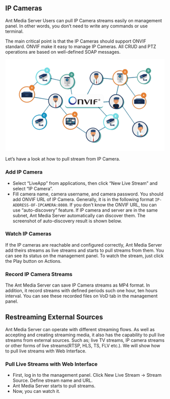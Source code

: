 ## IP Cameras
Ant Media Server Users can pull IP Camera streams easily on management panel. In other words, you don’t need to write any commands or use terminal.

The main critical point is that the IP Cameras should support ONVIF standard. ONVIF make it easy to manage IP Cameras. All CRUD and PTZ operations are based on well-defined SOAP messages.

![](images/onvif_conformance.gif)

Let’s have a look at how to pull stream from IP Camera.

### Add IP Camera

* Select “LiveApp” from applications, then click “New Live Stream” and select “IP Camera”. 
* Fill camera name, camera username, and camera password. You should add ONVIF URL of IP Camera. Generally, it is in the following format `IP-ADDRESS-OF-IPCAMERA:8080`. If you don't know the ONVIF URL, tou can use “auto-discovery” feature. If IP camera and server are in the same subnet, Ant Media Server automatically can discover them. The screenshot of  auto-discovery result is shown below.

### Watch IP Cameras

If the IP cameras are reachable and configured correctly, Ant Media Server add theirs streams as live streams and starts to pull streams from them. You can see its status on the management panel. To watch the stream, just click the Play button on Actions.

### Record IP Camera Streams

The Ant Media Server can save IP Camera streams as MP4 format. In addition, it record streams with defined periods such one hour, ten hours interval. You can see these recorded files on VoD tab in the management panel.

## Restreaming External Sources

Ant Media Server can operate with different streaming flows. As well as accepting and creating streaming media, it also has the capability to pull live streams from external sources. Such as; live TV streams, IP camera streams or other forms of live streams(RTSP, HLS, TS, FLV etc.). We will show how to pull live streams with Web Interface.

### Pull Live Streams with Web Interface

* First, log in to the management panel. Click New Live Stream -> Stream Source. Define stream name and URL.
* Ant Media Server starts to pull streams.
* Now, you can watch it.


